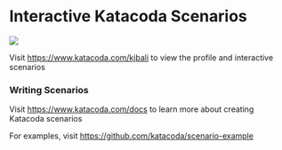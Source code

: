 # Interactive Katacoda Scenarios

[![](http://shields.katacoda.com/katacoda/kjbali/count.svg)](https://www.katacoda.com/kjbali "Get your profile on Katacoda.com")

Visit https://www.katacoda.com/kjbali to view the profile and interactive scenarios

### Writing Scenarios
Visit https://www.katacoda.com/docs to learn more about creating Katacoda scenarios

For examples, visit https://github.com/katacoda/scenario-example
